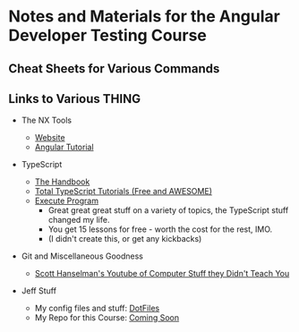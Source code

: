 # Notes and Materials for the Angular Developer Testing Course

## Cheat Sheets for Various Commands


## Links to Various THING

- The NX Tools
    - [Website](https://nx.dev/)
    - [Angular Tutorial](https://nx.dev/getting-started/angular-tutorial)

- TypeScript
    - [The Handbook](https://www.typescriptlang.org/docs/handbook/intro.html)
    - [Total TypeScript Tutorials (Free and AWESOME)](https://github.com/total-typescript)
    - [Execute Program](https://www.executeprogram.com/)
        - Great great great stuff on a variety of topics, the TypeScript stuff changed my life.
        - You get 15 lessons for free - worth the cost for the rest, IMO. 
        - (I didn't create this, or get any kickbacks)

- Git and Miscellaneous Goodness
    - [Scott Hanselman's Youtube of Computer Stuff they Didn't Teach You](https://www.youtube.com/playlist?list=PL0M0zPgJ3HSesuPIObeUVQNbKqlw5U2Vr)

- Jeff Stuff
    - My config files and stuff: [DotFiles](https://github.com/hypertheory-reference/dot-files)
    - My Repo for this Course: [Coming Soon]()
